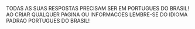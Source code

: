 TODAS AS SUAS RESPOSTAS PRECISAM SER EM PORTUGUES DO BRASIL!
AO CRIAR QUALQUER PAGINA OU INFORMACOES LEMBRE-SE DO IDIOMA PADRAO PORTUGUES DO BRASIL!
